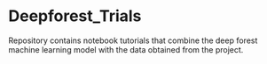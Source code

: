 # Deepforest_Trials
Repository contains notebook tutorials that combine the deep forest machine learning model with the data obtained from the project. 
